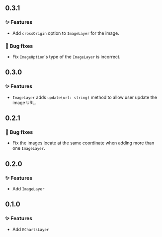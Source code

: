 ## 0.3.1

### ✨ Features

- Add `crossOrigin` option to `ImageLayer` for the image.

### 🐞 Bug fixes

- Fix `ImageOption`'s type of the `ImageLayer` is incorrect.

## 0.3.0

### ✨ Features

- `ImageLayer` adds `update(url: string)` method to allow user update the image URL.

## 0.2.1

### 🐞 Bug fixes

- Fix the images locate at the same coordinate when adding more than one `ImageLayer`.

## 0.2.0

### ✨ Features

- Add `ImageLayer`

## 0.1.0

### ✨ Features

- Add `EChartsLayer`
